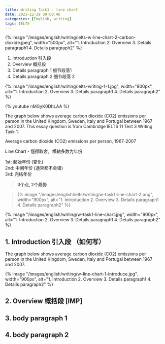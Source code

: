 ```yaml
---
title: Writing Task1 - line chart
date: 2021-12-29 09:08:48
categories: [English, writing]
tags: IELTS
---
```


{% image "/images/english/writing/ielts-w-line-chart-2-carbon-dioxide.jpeg", width="500px", alt="1. Introduction 2. Overview 3. Details paragraph1 4. Details paragraph2" %}

<!-- {% image "/images/english/IELTS-logo-1.png", width="500px", alt="1. Introduction 2. Overview 3. Details paragraph1 4. Details paragraph2" %} -->

1. Introduction 引入段
2. Overview 概括段
3. Details paragraph 1 细节段落1
4. Details paragraph 2 细节段落 2

<!-- more -->

{% image "/images/english/writing/ielts-writing-1-1.jpg", width="800px", alt="1. Introduction 2. Overview 3. Details paragraph1 4. Details paragraph2" %}

{% youtube nMGyK0DhLAA %}

The graph below shows average carbon dioxide (CO2) emissions per person in the United Kingdom, Sweden, Italy and Portugal between 1967 and 2007.
This essay question is from Cambridge IELTS 11 Test 3 Writing Task 1.

Average carbon dioxide (CO2) emissions per person, 1967-2007


Line Chart - 懂得取舍，横轴多数为年份

1st: 起始年份 (变化)  
2nd: 中间年份 (通常都不会错)  
3rd: 完结年份

> **3个点, 2个趋势**

>{% image "/images/english/ielts/writing/w-task1-line-chart-2.png", width="900px", alt="1. Introduction 2. Overview 3. Details paragraph1 4. Details paragraph2" %}


{% image "/images/english/writing/w-task1-line-chart.jpg", width="900px", alt="1. Introduction 2. Overview 3. Details paragraph1 4. Details paragraph2" %}

## 1. Introduction 引入段 （如何写）

The graph below shows average carbon dioxide (CO2) emissions per person in the United Kingdom, Sweden, Italy and Portugal between 1967 and 2007.

{% image "/images/english/writing/w-line-chart-1-introduce.jpg", width="900px", alt="1. Introduction 2. Overview 3. Details paragraph1 4. Details paragraph2" %}

## 2. Overview 概括段 [IMP]


## 3. body paragraph 1


## 4. body paragraph 2
 
